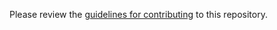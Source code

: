 Please review the [guidelines for contributing](https://github.com/dpfrakes/military-to-tuition/blob/master/CONTRIBUTING.md) to this repository.